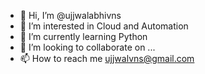 - 👋 Hi, I’m @ujjwalabhivns
- 👀 I’m interested in Cloud and Automation
- 🌱 I’m currently learning Python
- 💞️ I’m looking to collaborate on ...
- 📫 How to reach me ujjwalvns@gmail.com

<!---
ujjwalabhivns/ujjwalabhivns is a ✨ special ✨ repository because its `README.md` (this file) appears on your GitHub profile.
You can click the Preview link to take a look at your changes.
--->
